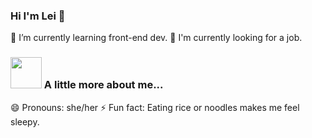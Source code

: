 ### Hi I'm Lei 👋

🌱 I’m currently learning front-end dev.
🔭 I'm currently looking for a job.

### <img src="https://media.giphy.com/media/dNgK7Ws7y176U/giphy.gif" width="50"> A little more about me...  

😄 Pronouns: she/her
⚡ Fun fact: Eating rice or noodles makes me feel sleepy.
<!--
**leihuang96/leihuang96** is a ✨ _special_ ✨ repository because its `README.md` (this file) appears on your GitHub profile.

Here are some ideas to get you started:

-  I’m currently working on ...
-  ...
- 👯 I’m looking to collaborate on ...
- 🤔 I’m looking for help with ...
- 💬 Ask me about ...
-  ...
-  ...
-  ...
-->
